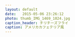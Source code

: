 ```yaml
---
layout: default
date:   2015-05-06 23:26:12
photo: thumb_IMG_1469_1024.jpg
caption_header: チリチーズフライ
caption: アメリカカフェテリア風
---
```

